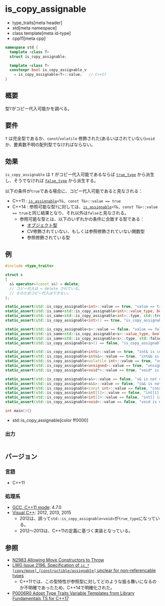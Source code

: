 # is_copy_assignable
* type_traits[meta header]
* std[meta namespace]
* class template[meta id-type]
* cpp11[meta cpp]

```cpp
namespace std {
  template <class T>
  struct is_copy_assignable;

  template <class T>
  constexpr bool is_copy_assignable_v
    = is_copy_assignable<T>::value;   // C++17
}
```

## 概要
型`T`がコピー代入可能かを調べる。


## 要件
`T` は完全型であるか、`const`/`volatile` 修飾された(あるいはされていない)`void` か、要素数不明の配列型でなければならない。


## 効果
`is_copy_assignable` は `T` がコピー代入可能であるならば [`true_type`](true_type.md) から派生し、そうでなければ [`false_type`](false_type.md) から派生する。

以下の条件が`true`である場合に、コピー代入可能であると見なされる：

- C++11 : [`is_assignable`](is_assignable.md)`<T&, const T&>::value == true`
- C++14 : 参照可能な型`T`に対しては、[`is_assignable`](is_assignable.md)`<T&, const T&>::value == true`と同じ結果となり、それ以外は`false`と見なされる。
    - 参照可能な型とは、以下のいずれかの条件に合致する型である：
        - [オブジェクト型](is_object.md)
        - CV修飾されていない、もしくは参照修飾されていない関数型
        - 参照修飾されている型


## 例
```cpp example
#include <type_traits>

struct s
{
  s& operator=(const s&) = delete;
  // コピー代入は = delete されている。
  // そのためコピー代入はできない。
};

static_assert(std::is_copy_assignable<int>::value == true, "value == true, int is copy assignable");
static_assert(std::is_same<std::is_copy_assignable<int>::value_type, bool>::value, "value_type == bool");
static_assert(std::is_same<std::is_copy_assignable<int>::type, std::true_type>::value, "type == true_type");
static_assert(std::is_copy_assignable<int>() == true, "is_copy_assignable<int>() == true");

static_assert(std::is_copy_assignable<s>::value == false, "value == false, s is not copy assignable");
static_assert(std::is_same<std::is_copy_assignable<s>::value_type, bool>::value, "value_type == bool");
static_assert(std::is_same<std::is_copy_assignable<s>::type, std::false_type>::value, "type == false_type");
static_assert(std::is_copy_assignable<s>() == false, "is_copy_assignable<int>() == false");

static_assert(std::is_copy_assignable<int&>::value == true, "int& is copy assignable");
static_assert(std::is_copy_assignable<int&&>::value == true, "int&& is copy assignable");
static_assert(std::is_copy_assignable<volatile int>::value == true, "volatile int is copy assignable");
static_assert(std::is_copy_assignable<unsigned>::value == true, "unsigned is copy assignable");
static_assert(std::is_copy_assignable<void*>::value == true, "void* is copy assignable");

static_assert(std::is_copy_assignable<s&>::value == false, "s& is not copy assignable");
static_assert(std::is_copy_assignable<s&&>::value == false, "s&& is not copy assignable");
static_assert(std::is_copy_assignable<const int>::value == false, "const int is not copy assignable");
static_assert(std::is_copy_assignable<int[1]>::value == false, "int[1] is not copy assignable");
static_assert(std::is_copy_assignable<int[]>::value == false, "int[] is not copy assignable");
static_assert(std::is_copy_assignable<void>::value == false, "void is not copy assignable");

int main(){}
```
* std::is_copy_assignable[color ff0000]

### 出力
```
```

## バージョン
### 言語
- C++11

### 処理系
- [GCC, C++11 mode](/implementation.md#gcc): 4.7.0
- [Visual C++](/implementation.md#visual_cpp): 2012, 2013, 2015
	- 2012は、誤って`std::is_copy_assignable<void>`が`true_type`になっている。
	- 2012～2013は、C++11の定義に基づく実装となっている。


## 参照
- [N2983 Allowing Move Constructors to Throw](http://www.open-std.org/jtc1/sc22/wg21/docs/papers/2009/n2983.html)
- [LWG Issue 2196. Specification of `is_*[copy/move]_[constructible/assignable]` unclear for non-referencable types](http://www.open-std.org/jtc1/sc22/wg21/docs/lwg-defects.html#2196)
    - C++11では、この型特性が参照型に対してどのような振る舞いになるのか不明確であったため、C++14で明確化された。
- [P0006R0 Adopt Type Traits Variable Templates from Library Fundamentals TS for C++17](http://www.open-std.org/jtc1/sc22/wg21/docs/papers/2015/p0006r0.html)
